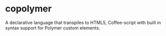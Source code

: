 # copolymer
A declarative language that transpiles to HTML5, Coffee-script with built in syntax support for Polymer custom elements.
